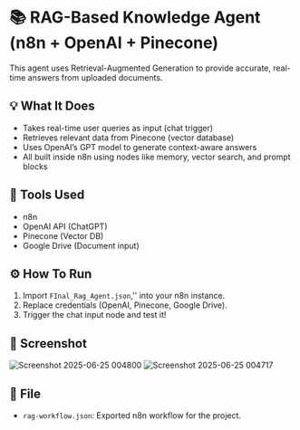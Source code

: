 # 📚 RAG-Based Knowledge Agent (n8n + OpenAI + Pinecone)

This agent uses Retrieval-Augmented Generation to provide accurate, real-time answers from uploaded documents.

## 💡 What It Does
- Takes real-time user queries as input (chat trigger)
- Retrieves relevant data from Pinecone (vector database)
- Uses OpenAI’s GPT model to generate context-aware answers
- All built inside n8n using nodes like memory, vector search, and prompt blocks

## 🧰 Tools Used
- n8n
- OpenAI API (ChatGPT)
- Pinecone (Vector DB)
- Google Drive (Document input)

## ⚙️ How To Run
1. Import `FInal_Rag_Agent.json`,'' into your n8n instance.
2. Replace credentials (OpenAI, Pinecone, Google Drive).
3. Trigger the chat input node and test it!

## 📸 Screenshot
![Screenshot 2025-06-25 004800](https://github.com/user-attachments/assets/ce067096-970c-4530-b31b-dbc4dfd131cb)
![Screenshot 2025-06-25 004717](https://github.com/user-attachments/assets/5abb8fc0-e2cf-423e-83b6-080f9bfbb455)


## 📂 File
- `rag-workflow.json`: Exported n8n workflow for the project.
